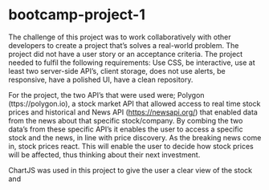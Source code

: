 # bootcamp-project-1
The challenge of this project was to work collaboratively with other developers to create a project that’s solves a real-world problem. The project did not have a user story or an acceptance criteria. The project needed to fulfil the following requirements: Use CSS, be interactive, use at least two server-side API’s, client storage, does not use alerts, be responsive, have a polished UI, have a clean repository.

For the project, the two API’s that were used were; Polygon (ttps://polygon.io), a stock market API that allowed access to real time stock prices and historical and News API (https://newsapi.org/) that enabled data from the news about that specific stock/company. By combing the two data’s from these specific API’s it enables the user to access a specific stock and the news, in line with price discovery. As the breaking news come in, stock prices react. This will enable the user to decide how stock prices will be affected, thus thinking about their next investment. 

ChartJS was used in this project to give the user a clear view of the stock and 
